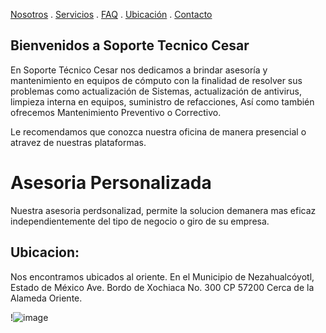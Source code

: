 [Nosotros](./nosotros.md) . [Servicios](./servicios.md) . [FAQ](FAQ.md) . [Ubicación](ubicacion.md) . [Contacto](./contacto.md)

##  Bienvenidos a Soporte Tecnico Cesar 
En Soporte Técnico Cesar nos dedicamos a brindar asesoría y mantenimiento en equipos de cómputo con la finalidad de resolver sus problemas como actualización de Sistemas, actualización de antivirus, limpieza interna en equipos, suministro de refacciones, Así como también ofrecemos Mantenimiento Preventivo o Correctivo.

Le recomendamos que conozca nuestra oficina de manera presencial o atravez de nuestras plataformas.

# Asesoria Personalizada

Nuestra asesoria perdsonalizad, permite la solucion demanera mas  eficaz independientemente del tipo de negocio o giro de su empresa.

## Ubicacion:

Nos encontramos ubicados al oriente.
En el Municipio de Nezahualcóyotl, Estado de México 
Ave. Bordo de Xochiaca No. 300 CP 57200
Cerca de la Alameda Oriente.

!![image](https://user-images.githubusercontent.com/101680842/159036201-2b2a13d2-8619-4539-b03c-0933e9f8414d.png)




